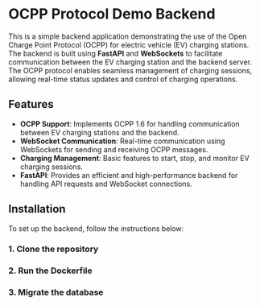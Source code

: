 # OCPP Protocol Demo Backend

This is a simple backend application demonstrating the use of the Open Charge Point Protocol (OCPP) for electric vehicle (EV) charging stations. The backend is built using **FastAPI** and **WebSockets** to facilitate communication between the EV charging station and the backend server. The OCPP protocol enables seamless management of charging sessions, allowing real-time status updates and control of charging operations.

## Features

- **OCPP Support**: Implements OCPP 1.6 for handling communication between EV charging stations and the backend.
- **WebSocket Communication**: Real-time communication using WebSockets for sending and receiving OCPP messages.
- **Charging Management**: Basic features to start, stop, and monitor EV charging sessions.
- **FastAPI**: Provides an efficient and high-performance backend for handling API requests and WebSocket connections.

## Installation

To set up the backend, follow the instructions below:

### 1. Clone the repository
### 2. Run the Dockerfile 
### 3. Migrate the database

